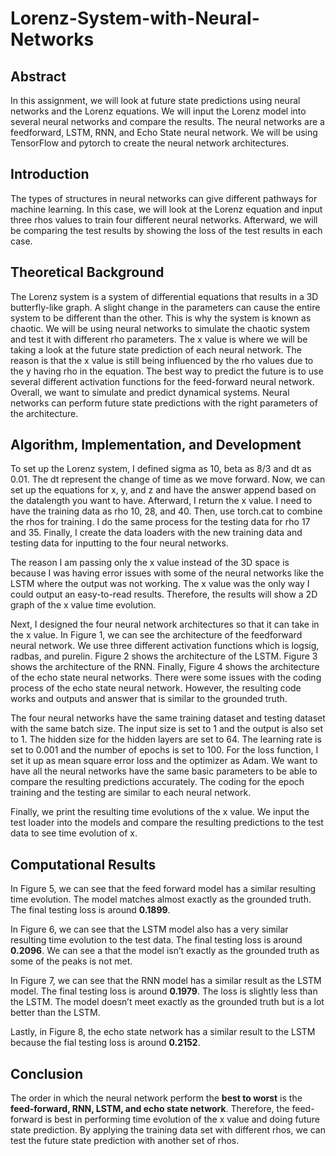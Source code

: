 # Lorenz-System-with-Neural-Networks

## Abstract

In this assignment, we will look at future state predictions using neural networks and the Lorenz equations. We will input the Lorenz model into several neural networks and compare the results. The neural networks are a feedforward, LSTM, RNN, and Echo State neural network. We will be using TensorFlow and pytorch to create the neural network architectures. 

## Introduction

The types of structures in neural networks can give different pathways for machine learning. In this case, we will look at the Lorenz equation and input three rhos values to train four different neural networks. Afterward, we will be comparing the test results by showing the loss of the test results in each case.  

## Theoretical Background

The Lorenz system is a system of differential equations that results in a 3D butterfly-like graph. A slight change in the parameters can cause the entire system to be different than the other. This is why the system is known as chaotic. We will be using neural networks to simulate the chaotic system and test it with different rho parameters. The x value is where we will be taking a look at the future state prediction of each neural network. The reason is that the x value is still being influenced by the rho values due to the y having rho in the equation. The best way to predict the future is to use several different activation functions for the feed-forward neural network. Overall, we want to simulate and predict dynamical systems. Neural networks can perform future state predictions with the right parameters of the architecture. 

## Algorithm, Implementation, and Development

To set up the Lorenz system, I defined sigma as 10, beta as 8/3 and dt as 0.01. The dt represent the change of time as we move forward. Now, we can set up the equations for x, y, and z and have the answer append based on the datalength you want to have. Afterward, I return the x  value. I need to have the training data as rho 10, 28, and 40. Then, use torch.cat to combine the rhos for training. I do the same process for the testing data for rho 17 and 35. Finally, I create the data loaders with the new training data and testing data for inputting to the four neural networks. 

The reason I am passing only the x value instead of the 3D space is because I was having error issues with some of the neural networks like the LSTM where the output was not working. The x value was the only way I could output an easy-to-read results. Therefore, the results will show a 2D graph of the x value time evolution. 

Next, I designed the four neural network architectures so that it can take in the x value. In Figure 1, we can see the architecture of the feedforward neural network. We use three different activation functions which is logsig, radbas, and purelin. Figure 2 shows the architecture of the LSTM. Figure 3 shows the architecture of the RNN. Finally, Figure 4 shows the architecture of the echo state neural networks. There were some issues with the coding process of the echo state neural network. However, the resulting code works and outputs and answer that is similar to the grounded truth. 

The four neural networks have the same training dataset and testing dataset with the same batch size. The input size is set to 1 and the output is also set to 1. The hidden size for the hidden layers are set to 64. The learning rate is set to 0.001 and the number of epochs is set to 100. For the loss function, I set it up as mean square error loss and the optimizer as Adam. We want to have all the neural networks have the same basic parameters to be able to compare the resulting predictions accurately. The coding for the epoch training and the testing are similar to each neural network.

Finally, we print the resulting time evolutions of the x value. We input the test loader into the models and compare the resulting predictions to the test data to see time evolution of x. 

## Computational Results

In Figure 5, we can see that the feed forward model has a similar resulting time evolution. The model matches almost exactly as the grounded truth. The final testing loss is around **0.1899**.  

In Figure 6, we can see that the LSTM model also has a very similar resulting time evolution to the test data. The final testing loss is around **0.2096**. We can see a that the model isn’t exactly as the grounded truth as some of the peaks is not met. 

In Figure 7, we can see that the RNN model has a similar result as the LSTM model. The final testing loss is around **0.1979**. The loss is slightly less than the LSTM. The model doesn’t meet exactly as the grounded truth but is a lot better than the LSTM. 

Lastly, in Figure 8, the echo state network has a similar result to the LSTM because the fial testing loss is around **0.2152**. 

## Conclusion

The order in which the neural network perform the **best to worst** is the **feed-forward, RNN, LSTM, and echo state network**. Therefore, the feed-forward is best in performing time evolution of the x value and doing future state prediction. By applying the training data set with different rhos, we can test the future state prediction with another set of rhos. 
